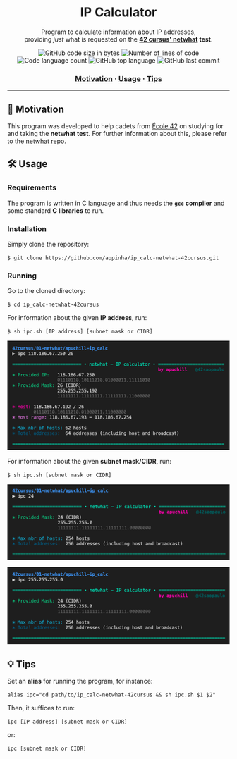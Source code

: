 <h1 align="center">
	IP Calculator
</h1>

<p align="center">
	Program to calculate information about IP addresses,<br>
	providing <i>just</i> what is requested on the <b><a href="https://github.com/appinha/42cursus/tree/master/01-netwhat">42 cursus' netwhat</a> test</b>.
</p>

<p align="center">
	<img alt="GitHub code size in bytes" src="https://img.shields.io/github/languages/code-size/appinha/ip_calc-netwhat-42cursus?color=blueviolet" />
	<img alt="Number of lines of code" src="https://img.shields.io/tokei/lines/github/appinha/ip_calc-netwhat-42cursus?color=blueviolet" />
	<img alt="Code language count" src="https://img.shields.io/github/languages/count/appinha/ip_calc-netwhat-42cursus?color=blue" />
	<img alt="GitHub top language" src="https://img.shields.io/github/languages/top/appinha/ip_calc-netwhat-42cursus?color=blue" />
	<img alt="GitHub last commit" src="https://img.shields.io/github/last-commit/appinha/ip_calc-netwhat-42cursus?color=brightgreen" />
</p>

<h3 align="center">
	<a href="#-motivation">Motivation</a>
	<span> · </span>
	<a href="#%EF%B8%8F-usage">Usage</a>
	<span> · </span>
	<a href="#-tips">Tips</a>
</h3>

---

## 💭 Motivation

This program was developed to help cadets from <a href="https://github.com/appinha/42cursus">École 42</a> on studying for and taking the **netwhat test**. For further information about this, please refer to the [netwhat repo](https://github.com/appinha/42cursus/tree/master/01-netwhat).

## 🛠️ Usage

### Requirements

The program is written in C language and thus needs the **`gcc` compiler** and some standard **C libraries** to run.

### Installation

Simply clone the repository:

```shell
$ git clone https://github.com/appinha/ip_calc-netwhat-42cursus.git
```

### Running

Go to the cloned directory:

```shell
$ cd ip_calc-netwhat-42cursus
```

For information about the given **IP address**, run:

```shell
$ sh ipc.sh [IP address] [subnet mask or CIDR]
```

![Program printscreen - IP address information](./screenshots/print1.png)

For information about the given **subnet mask/CIDR**, run:

```shell
$ sh ipc.sh [subnet mask or CIDR]
```

![Program printscreen - CIDR information](./screenshots/print2.png)

![Program printscreen - subnet mask information](./screenshots/print3.png)

## 💡 Tips

Set an **alias** for running the program, for instance:

```shell
alias ipc="cd path/to/ip_calc-netwhat-42cursus && sh ipc.sh $1 $2"
```

Then, it suffices to run:

```shell
ipc [IP address] [subnet mask or CIDR]
```

or:

```shell
ipc [subnet mask or CIDR]
```
